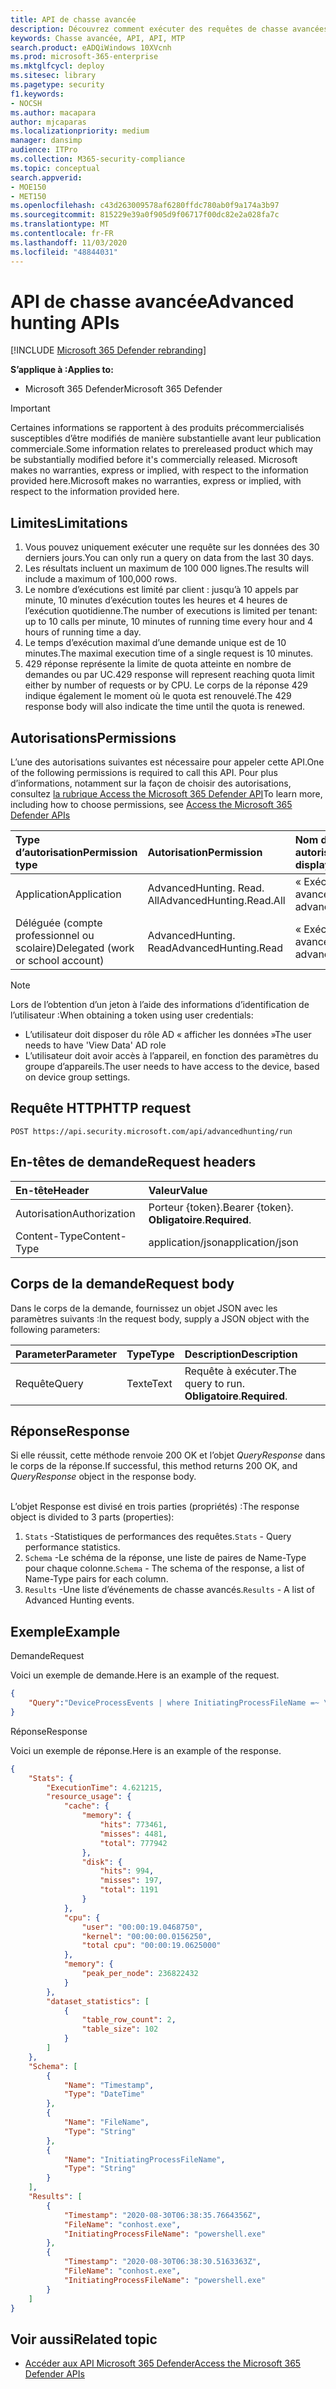 ```yaml
---
title: API de chasse avancée
description: Découvrez comment exécuter des requêtes de chasse avancées à l’aide de l’API Microsoft 365 Defender
keywords: Chasse avancée, API, API, MTP
search.product: eADQiWindows 10XVcnh
ms.prod: microsoft-365-enterprise
ms.mktglfcycl: deploy
ms.sitesec: library
ms.pagetype: security
f1.keywords:
- NOCSH
ms.author: macapara
author: mjcaparas
ms.localizationpriority: medium
manager: dansimp
audience: ITPro
ms.collection: M365-security-compliance
ms.topic: conceptual
search.appverid:
- MOE150
- MET150
ms.openlocfilehash: c43d263009578af6280ffdc780ab0f9a174a3b97
ms.sourcegitcommit: 815229e39a0f905d9f06717f00dc82e2a028fa7c
ms.translationtype: MT
ms.contentlocale: fr-FR
ms.lasthandoff: 11/03/2020
ms.locfileid: "48844031"
---
```

# <a name="advanced-hunting-apis"></a><span data-ttu-id="6f3d6-104">API de chasse avancée</span><span class="sxs-lookup"><span data-stu-id="6f3d6-104">Advanced hunting APIs</span></span>

[!INCLUDE [Microsoft 365 Defender rebranding](../includes/microsoft-defender.md)]


<span data-ttu-id="6f3d6-105">**S’applique à :**</span><span class="sxs-lookup"><span data-stu-id="6f3d6-105">**Applies to:**</span></span>
- <span data-ttu-id="6f3d6-106">Microsoft 365 Defender</span><span class="sxs-lookup"><span data-stu-id="6f3d6-106">Microsoft 365 Defender</span></span>

>[!IMPORTANT] 
><span data-ttu-id="6f3d6-107">Certaines informations se rapportent à des produits précommercialisés susceptibles d’être modifiés de manière substantielle avant leur publication commerciale.</span><span class="sxs-lookup"><span data-stu-id="6f3d6-107">Some information relates to prereleased product which may be substantially modified before it's commercially released.</span></span> <span data-ttu-id="6f3d6-108">Microsoft makes no warranties, express or implied, with respect to the information provided here.</span><span class="sxs-lookup"><span data-stu-id="6f3d6-108">Microsoft makes no warranties, express or implied, with respect to the information provided here.</span></span>

## <a name="limitations"></a><span data-ttu-id="6f3d6-109">Limites</span><span class="sxs-lookup"><span data-stu-id="6f3d6-109">Limitations</span></span>
1. <span data-ttu-id="6f3d6-110">Vous pouvez uniquement exécuter une requête sur les données des 30 derniers jours.</span><span class="sxs-lookup"><span data-stu-id="6f3d6-110">You can only run a query on data from the last 30 days.</span></span>
2. <span data-ttu-id="6f3d6-111">Les résultats incluent un maximum de 100 000 lignes.</span><span class="sxs-lookup"><span data-stu-id="6f3d6-111">The results will include a maximum of 100,000 rows.</span></span>
3. <span data-ttu-id="6f3d6-112">Le nombre d’exécutions est limité par client : jusqu’à 10 appels par minute, 10 minutes d’exécution toutes les heures et 4 heures de l’exécution quotidienne.</span><span class="sxs-lookup"><span data-stu-id="6f3d6-112">The number of executions is limited per tenant: up to 10 calls per minute, 10 minutes of running time every hour and 4 hours of running time a day.</span></span>
4. <span data-ttu-id="6f3d6-113">Le temps d’exécution maximal d’une demande unique est de 10 minutes.</span><span class="sxs-lookup"><span data-stu-id="6f3d6-113">The maximal execution time of a single request is 10 minutes.</span></span>
5. <span data-ttu-id="6f3d6-114">429 réponse représente la limite de quota atteinte en nombre de demandes ou par UC.</span><span class="sxs-lookup"><span data-stu-id="6f3d6-114">429 response will represent reaching quota limit either by number of requests or by CPU.</span></span> <span data-ttu-id="6f3d6-115">Le corps de la réponse 429 indique également le moment où le quota est renouvelé.</span><span class="sxs-lookup"><span data-stu-id="6f3d6-115">The 429 response body will also indicate the time until the quota is renewed.</span></span> 


## <a name="permissions"></a><span data-ttu-id="6f3d6-116">Autorisations</span><span class="sxs-lookup"><span data-stu-id="6f3d6-116">Permissions</span></span>
<span data-ttu-id="6f3d6-117">L’une des autorisations suivantes est nécessaire pour appeler cette API.</span><span class="sxs-lookup"><span data-stu-id="6f3d6-117">One of the following permissions is required to call this API.</span></span> <span data-ttu-id="6f3d6-118">Pour plus d’informations, notamment sur la façon de choisir des autorisations, consultez [la rubrique Access the Microsoft 365 Defender API](api-access.md)</span><span class="sxs-lookup"><span data-stu-id="6f3d6-118">To learn more, including how to choose permissions, see [Access the Microsoft 365 Defender APIs](api-access.md)</span></span>

<span data-ttu-id="6f3d6-119">Type d’autorisation</span><span class="sxs-lookup"><span data-stu-id="6f3d6-119">Permission type</span></span> |   <span data-ttu-id="6f3d6-120">Autorisation</span><span class="sxs-lookup"><span data-stu-id="6f3d6-120">Permission</span></span>  |   <span data-ttu-id="6f3d6-121">Nom d’affichage des autorisations</span><span class="sxs-lookup"><span data-stu-id="6f3d6-121">Permission display name</span></span>
:---|:---|:---
<span data-ttu-id="6f3d6-122">Application</span><span class="sxs-lookup"><span data-stu-id="6f3d6-122">Application</span></span> |   <span data-ttu-id="6f3d6-123">AdvancedHunting. Read. All</span><span class="sxs-lookup"><span data-stu-id="6f3d6-123">AdvancedHunting.Read.All</span></span> |  <span data-ttu-id="6f3d6-124">« Exécuter des requêtes avancées »</span><span class="sxs-lookup"><span data-stu-id="6f3d6-124">'Run advanced queries'</span></span>
<span data-ttu-id="6f3d6-125">Déléguée (compte professionnel ou scolaire)</span><span class="sxs-lookup"><span data-stu-id="6f3d6-125">Delegated (work or school account)</span></span> | <span data-ttu-id="6f3d6-126">AdvancedHunting. Read</span><span class="sxs-lookup"><span data-stu-id="6f3d6-126">AdvancedHunting.Read</span></span> | <span data-ttu-id="6f3d6-127">« Exécuter des requêtes avancées »</span><span class="sxs-lookup"><span data-stu-id="6f3d6-127">'Run advanced queries'</span></span>

>[!Note]
> <span data-ttu-id="6f3d6-128">Lors de l’obtention d’un jeton à l’aide des informations d’identification de l’utilisateur :</span><span class="sxs-lookup"><span data-stu-id="6f3d6-128">When obtaining a token using user credentials:</span></span>
>- <span data-ttu-id="6f3d6-129">L’utilisateur doit disposer du rôle AD « afficher les données »</span><span class="sxs-lookup"><span data-stu-id="6f3d6-129">The user needs to have 'View Data' AD role</span></span>
>- <span data-ttu-id="6f3d6-130">L’utilisateur doit avoir accès à l’appareil, en fonction des paramètres du groupe d’appareils.</span><span class="sxs-lookup"><span data-stu-id="6f3d6-130">The user needs to have access to the device, based on device group settings.</span></span>

## <a name="http-request"></a><span data-ttu-id="6f3d6-131">Requête HTTP</span><span class="sxs-lookup"><span data-stu-id="6f3d6-131">HTTP request</span></span>
```
POST https://api.security.microsoft.com/api/advancedhunting/run
```

## <a name="request-headers"></a><span data-ttu-id="6f3d6-132">En-têtes de demande</span><span class="sxs-lookup"><span data-stu-id="6f3d6-132">Request headers</span></span>

<span data-ttu-id="6f3d6-133">En-tête</span><span class="sxs-lookup"><span data-stu-id="6f3d6-133">Header</span></span> | <span data-ttu-id="6f3d6-134">Valeur</span><span class="sxs-lookup"><span data-stu-id="6f3d6-134">Value</span></span> 
:---|:---
<span data-ttu-id="6f3d6-135">Autorisation</span><span class="sxs-lookup"><span data-stu-id="6f3d6-135">Authorization</span></span> | <span data-ttu-id="6f3d6-136">Porteur {token}.</span><span class="sxs-lookup"><span data-stu-id="6f3d6-136">Bearer {token}.</span></span> <span data-ttu-id="6f3d6-137">**Obligatoire**.</span><span class="sxs-lookup"><span data-stu-id="6f3d6-137">**Required**.</span></span>
<span data-ttu-id="6f3d6-138">Content-Type</span><span class="sxs-lookup"><span data-stu-id="6f3d6-138">Content-Type</span></span>    | <span data-ttu-id="6f3d6-139">application/json</span><span class="sxs-lookup"><span data-stu-id="6f3d6-139">application/json</span></span>

## <a name="request-body"></a><span data-ttu-id="6f3d6-140">Corps de la demande</span><span class="sxs-lookup"><span data-stu-id="6f3d6-140">Request body</span></span>
<span data-ttu-id="6f3d6-141">Dans le corps de la demande, fournissez un objet JSON avec les paramètres suivants :</span><span class="sxs-lookup"><span data-stu-id="6f3d6-141">In the request body, supply a JSON object with the following parameters:</span></span>

<span data-ttu-id="6f3d6-142">Parameter</span><span class="sxs-lookup"><span data-stu-id="6f3d6-142">Parameter</span></span> | <span data-ttu-id="6f3d6-143">Type</span><span class="sxs-lookup"><span data-stu-id="6f3d6-143">Type</span></span>    | <span data-ttu-id="6f3d6-144">Description</span><span class="sxs-lookup"><span data-stu-id="6f3d6-144">Description</span></span>
:---|:---|:---
<span data-ttu-id="6f3d6-145">Requête</span><span class="sxs-lookup"><span data-stu-id="6f3d6-145">Query</span></span> | <span data-ttu-id="6f3d6-146">Texte</span><span class="sxs-lookup"><span data-stu-id="6f3d6-146">Text</span></span> |  <span data-ttu-id="6f3d6-147">Requête à exécuter.</span><span class="sxs-lookup"><span data-stu-id="6f3d6-147">The query to run.</span></span> <span data-ttu-id="6f3d6-148">**Obligatoire**.</span><span class="sxs-lookup"><span data-stu-id="6f3d6-148">**Required**.</span></span>

## <a name="response"></a><span data-ttu-id="6f3d6-149">Réponse</span><span class="sxs-lookup"><span data-stu-id="6f3d6-149">Response</span></span>
<span data-ttu-id="6f3d6-150">Si elle réussit, cette méthode renvoie 200 OK et l’objet _QueryResponse_ dans le corps de la réponse.</span><span class="sxs-lookup"><span data-stu-id="6f3d6-150">If successful, this method returns 200 OK, and _QueryResponse_ object in the response body.</span></span> <br><br>

<span data-ttu-id="6f3d6-151">L’objet Response est divisé en trois parties (propriétés) :</span><span class="sxs-lookup"><span data-stu-id="6f3d6-151">The response object is divided to 3 parts (properties):</span></span><br>
1) <span data-ttu-id="6f3d6-152">```Stats``` -Statistiques de performances des requêtes.</span><span class="sxs-lookup"><span data-stu-id="6f3d6-152">```Stats``` - Query performance statistics.</span></span><br>
2) <span data-ttu-id="6f3d6-153">```Schema``` -Le schéma de la réponse, une liste de paires de Name-Type pour chaque colonne.</span><span class="sxs-lookup"><span data-stu-id="6f3d6-153">```Schema``` - The schema of the response, a list of Name-Type pairs for each column.</span></span> <br>
3) <span data-ttu-id="6f3d6-154">```Results``` -Une liste d’événements de chasse avancés.</span><span class="sxs-lookup"><span data-stu-id="6f3d6-154">```Results``` - A list of Advanced Hunting events.</span></span>

## <a name="example"></a><span data-ttu-id="6f3d6-155">Exemple</span><span class="sxs-lookup"><span data-stu-id="6f3d6-155">Example</span></span>

<span data-ttu-id="6f3d6-156">Demande</span><span class="sxs-lookup"><span data-stu-id="6f3d6-156">Request</span></span>

<span data-ttu-id="6f3d6-157">Voici un exemple de demande.</span><span class="sxs-lookup"><span data-stu-id="6f3d6-157">Here is an example of the request.</span></span>


```json
{
    "Query":"DeviceProcessEvents | where InitiatingProcessFileName =~ \"powershell.exe\" | project Timestamp, FileName, InitiatingProcessFileName | order by Timestamp desc | limit 2"
}

```

<span data-ttu-id="6f3d6-158">Réponse</span><span class="sxs-lookup"><span data-stu-id="6f3d6-158">Response</span></span>

<span data-ttu-id="6f3d6-159">Voici un exemple de réponse.</span><span class="sxs-lookup"><span data-stu-id="6f3d6-159">Here is an example of the response.</span></span>


```json
{
    "Stats": {
        "ExecutionTime": 4.621215,
        "resource_usage": {
            "cache": {
                "memory": {
                    "hits": 773461,
                    "misses": 4481,
                    "total": 777942
                },
                "disk": {
                    "hits": 994,
                    "misses": 197,
                    "total": 1191
                }
            },
            "cpu": {
                "user": "00:00:19.0468750",
                "kernel": "00:00:00.0156250",
                "total cpu": "00:00:19.0625000"
            },
            "memory": {
                "peak_per_node": 236822432
            }
        },
        "dataset_statistics": [
            {
                "table_row_count": 2,
                "table_size": 102
            }
        ]
    },
    "Schema": [
        {
            "Name": "Timestamp",
            "Type": "DateTime"
        },
        {
            "Name": "FileName",
            "Type": "String"
        },
        {
            "Name": "InitiatingProcessFileName",
            "Type": "String"
        }
    ],
    "Results": [
        {
            "Timestamp": "2020-08-30T06:38:35.7664356Z",
            "FileName": "conhost.exe",
            "InitiatingProcessFileName": "powershell.exe"
        },
        {
            "Timestamp": "2020-08-30T06:38:30.5163363Z",
            "FileName": "conhost.exe",
            "InitiatingProcessFileName": "powershell.exe"
        }
    ]
}

```

## <a name="related-topic"></a><span data-ttu-id="6f3d6-160">Voir aussi</span><span class="sxs-lookup"><span data-stu-id="6f3d6-160">Related topic</span></span>
- [<span data-ttu-id="6f3d6-161">Accéder aux API Microsoft 365 Defender</span><span class="sxs-lookup"><span data-stu-id="6f3d6-161">Access the Microsoft 365 Defender APIs</span></span>](api-access.md)
